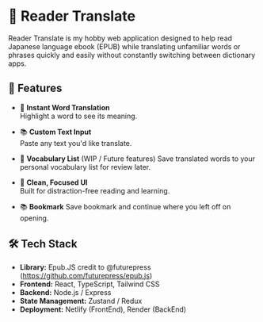 # 📖 Reader Translate

Reader Translate is my hobby web application designed to help read Japanese language ebook (EPUB) while translating unfamiliar words or phrases quickly and easily without constantly switching between dictionary apps.

## 🌟 Features

- 🧠 **Instant Word Translation**  
  Highlight a word to see its meaning.

- 📚 **Custom Text Input**  
  Paste any text you'd like translate.

- 📝 **Vocabulary List** (WIP / Future features)
  Save translated words to your personal vocabulary list for review later.

- 🎨 **Clean, Focused UI**  
  Built for distraction-free reading and learning.

- 📚 **Bookmark**
  Save bookmark and continue where you left off on opening.

## 🛠️ Tech Stack
- **Library:** Epub.JS credit to @futurepress (https://github.com/futurepress/epub.js)
- **Frontend:** React, TypeScript, Tailwind CSS  
- **Backend:** Node.js / Express  
- **State Management:** Zustand / Redux 
- **Deployment:** Netlify (FrontEnd), Render (BackEnd)
